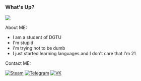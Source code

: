 ### What's Up?
![](https://media.discordapp.net/attachments/823960792973049886/823961019238842378/image0.gif)

About ME:
  - I am a student of DGTU
  - I'm stupid
  - i'm trying not to be dumb
  - I just started learning languages and I don't care that I'm 21

Contact ME:

[![Steam](https://img.shields.io/badge/steam-%23000000.svg?style=for-the-badge&logo=steam&logoColor=white)](https://steamcommunity.com/id/yretrut)
[![Telegram](https://img.shields.io/badge/Telegram-2CA5E0?style=for-the-badge&logo=telegram&logoColor=white)](https://t.me/stupid_fo)
[![VK](https://img.shields.io/badge/vk-blue?style=for-the-badge&logo=vk&logoColor=white)](https://vk.com/stupid_fo)
